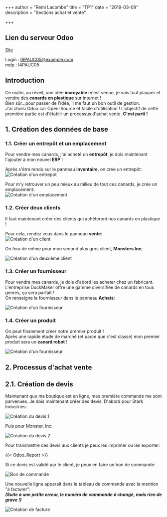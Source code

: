 +++
author = "Rémi Lacombe"
title = "TP1"
date = "2019-03-09"
description = "Sections achat et vente"

+++

## Lien du serveur Odoo

[Site](https://tp_odoo.rioc.fr)

Login : <IRPAUC05@example.com>  
mdp : I4PAUC05

## Introduction

<!-- A modifier -->
Ce matin, au réveil, une idée **incroyable** m'est venue, je vais tout plaquer et vendre des **canards en plastique** sur internet !  
Bien sûr...pour passer de l'idée, il me faut un bon outil de gestion.  
J'ai choisi Odoo car Open-Source et facile d'utilisation !
L'objectif de cette première partie est d'établir un processus d'achat vente.
**C'est parti !**

## 1. Création des données de base

### 1.1. Créer un entrepôt et un emplacement

Pour vendre mes canards, j'ai acheté un **entrepôt**, je dois maintenant l'ajouter à mon nouvel **ERP** !

Aprés s'être rendu sur le panneau **inventaire**, on crée un entrepôt:  
![Création d'un entrepot](/Entrepot.gif)

Pour m'y retrouver un peu mieux au milieu de tout ces canards, je crée un emplacement:  
![Création d'un emplacement](/Emplacement.gif)

### 1.2. Créer deux clients

Il faut maintenant créer des clients qui achèteront nos canards en plastique !

Pour cela, rendez vous dans le panneau **vente**:  
![Création d'un client](/Client.gif)

On fera de même pour mon second plus gros client, **Monsters Inc**;

![Création d'un deuxième client](/MonstersInc.png)

### 1.3. Créer un fournisseur

Pour vendre mes canards, je dois d'abord les acheter chez un fabricant.  
L'entreprise DuckMaker offre une gamme diversifiée de canards en tous genres, ça sera parfait !  
On renseigne le fournisseur dans le panneau **Achats**:

![Création d'un fournisseur](/Fournisseur.gif)

### 1.4. Créer un produit

On peut finalement créer notre premier produit !  
Après une rapide étude de marché (et parce que c'est classe) mon premier produit sera un **canard robot** !

![Création d'un fournisseur](/Produit.gif)

## 2. Processus d'achat vente

## 2.1. Création de devis

Maintenant que ma boutique est en ligne, mes première commande me sont parvenues.
Je dois maintenant créer des devis. D'abord pour Stark Industries:

![Création du devis 1](/Devis1.gif)

Puis pour Monster, Inc:

![Création du devis 2](/Devis2.gif)

Pour transmettre ces devis aux clients je peux les imprimer ou les exporter:

{{< Odoo_Report >}}

Si ce devis est validé par le client, je peux en faire un bon de commande:

![Bon de commande](/DevisToBonDeCommande.gif)

Une nouvelle ligne apparaît dans le tableau de commande avec la mention "à facturer":  
***(Suite à une petite erreur, le numéro de commande à changé, mais rien de grave !)***

![Création de facture](/Facturation.gif)
